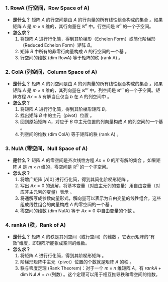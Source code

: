 ### 1. RowA (行空间，Row Space of A)

* **是什么？**
    矩阵 $A$ 的行空间是由 $A$ 的行向量的所有线性组合构成的集合 。如果矩阵 $A$ 是 $m \times n$ 维的，其行向量在 $\mathbb{R}^n$ 中。行空间是 $\mathbb{R}^n$ 的一个子空间。
* **怎么求？**
    1.  将矩阵 $A$ 进行行化简，得到其阶梯形（Echelon Form）或简化阶梯形（Reduced Echelon Form）矩阵 $B$。
    2.  矩阵 $B$ 中所有的非零行向量构成 $A$ 的行空间的一个基 。
    3.  行空间的维数 (dim RowA) 等于矩阵的秩 (rank A) 。

### 2. ColA (列空间，Column Space of A)

* **是什么？**
    矩阵 $A$ 的列空间是由 $A$ 的列向量的所有线性组合构成的集合 。如果矩阵 $A$ 是 $m \times n$ 维的，其列向量在 $\mathbb{R}^m$ 中。列空间是 $\mathbb{R}^m$ 的一个子空间。矩阵方程 $Ax=b$ 有解当且仅当 $b$ 在 $A$ 的列空间中 。
* **怎么求？**
    1.  将矩阵 $A$ 进行行化简，得到其阶梯形矩阵 $B$。
    2.  找出矩阵 $B$ 中的主元（pivot）位置 。
    3.  回到原始矩阵 $A$，对应于 $B$ 中主元位置的列向量构成 $A$ 的列空间的一个基 。
    4.  列空间的维数 (dim ColA) 等于矩阵的秩 (rank A) 。

### 3. NulA (零空间，Null Space of A)

* **是什么？**
    矩阵 $A$ 的零空间是齐次线性方程 $Ax=0$ 的所有解的集合 。如果矩阵 $A$ 是 $m \times n$ 维的，零空间是 $\mathbb{R}^n$ 的一个子空间。
* **怎么求？**
    1.  将增广矩阵 $[A | 0]$ 进行行化简，得到其简化阶梯形矩阵 。
    2.  写出 $Ax=0$ 的通解，将基本变量（对应主元列的变量）用自由变量（对应非主元列的变量）表示 。
    3.  将通解写成参数向量形式，解向量可以表示为自由变量的线性组合。这些组成线性组合的向量构成 $A$ 的零空间的一个基 。
    4.  零空间的维数 (dim NulA) 等于 $Ax=0$ 中自由变量的个数 。

### 4. rankA (秩，Rank of A)

* **是什么？**
    矩阵 $A$ 的秩是其列空间（或行空间）的维数 。它表示矩阵的“有效”维度，即矩阵所能张成空间的维数。
* **怎么求？**
    1.  将矩阵 $A$ 进行行化简，得到其阶梯形矩阵 。
    2.  阶梯形矩阵中主元（pivot）位置的个数就是矩阵 $A$ 的秩 。
    3.  秩与零度定理 (Rank Theorem)：对于一个 $m \times n$ 维矩阵 $A$，有 $rank A + \text{dim Nul } A = n$ (列数) 。这个定理可以用于相互推导秩和零空间的维数。
